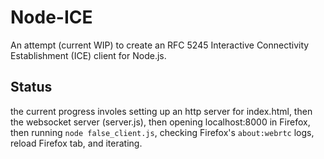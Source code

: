 # Node-ICE

An attempt (current WIP) to create an RFC 5245 Interactive Connectivity
Establishment (ICE) client for Node.js.

## Status

the current progress involes setting up an http server for index.html, then
the websocket server (server.js), then opening localhost:8000 in Firefox,
then running `node false_client.js`, checking Firefox's `about:webrtc` logs,
reload Firefox tab, and iterating.

